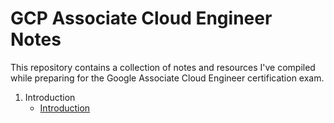 # GCP Associate Cloud Engineer Notes
This repository contains a collection of notes and resources I've compiled while preparing for the Google Associate Cloud Engineer certification exam.

1. Introduction
    - [Introduction](01-fundamentals/cloud-computing-fundamentals.md)
